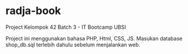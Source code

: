 # radja-book
Project Kelompok 42 Batch 3 - IT Bootcamp UBSI

Project ini menggunakan bahasa PHP, Html, CSS, JS.
Masukan database shop_db.sql terlebih dahulu sebelum menjalankan web.
